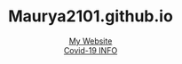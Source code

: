 # <center>Maurya2101.github.io

<center><a href="web development"> My Website</a><br>
<a href="html5up-editorial (1)"> Covid-19 INFO</a>
